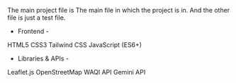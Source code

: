 The main project file is The main file in which the project is in. 
And the other file is just a test file.

- Frontend - 

HTML5
CSS3
Tailwind CSS
JavaScript (ES6+)

- Libraries & APIs -

Leaflet.js
OpenStreetMap
WAQI API
Gemini API
